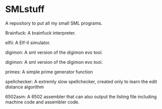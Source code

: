 # SMLstuff
A repository to put all my small SML programs.

Brainfuck:
A brainfuck interpreter.

elfii:
A Elf-II simulator.

digimon:
A sml version of the digimon evo tool.

digimon: 
A sml version of the digimon evo tool.

primes:
A simple prime generator function

spellchecker:
A extremly slow spellchecker, created only to learn the edit distance algorithm

6502asm:
A 6502 assembler that can also output the listing file including machine code and assembler code.
